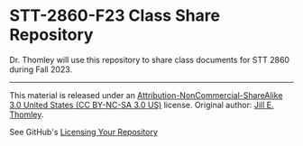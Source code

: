 # STT-2860-F23 Class Share Repository

Dr. Thomley will use this repository to share class documents for STT 2860 during Fall 2023. 

***
This material is released under an [Attribution-NonCommercial-ShareAlike 3.0 United States (CC BY-NC-SA 3.0 US)](https://creativecommons.org/licenses/by-nc-sa/3.0/us/) license. Original author: [Jill E. Thomley](https://jillthomley.github.io/). 

See GitHub's [Licensing Your Repository](https://docs.github.com/en/repositories/managing-your-repositorys-settings-and-features/customizing-your-repository/licensing-a-repository)

